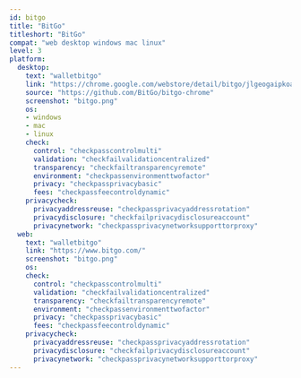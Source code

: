 ```yaml
---
id: bitgo
title: "BitGo"
titleshort: "BitGo"
compat: "web desktop windows mac linux"
level: 3
platform:
  desktop:
    text: "walletbitgo"
    link: "https://chrome.google.com/webstore/detail/bitgo/jlgeogaipkoajobchncghcojanffjfhl"
    source: "https://github.com/BitGo/bitgo-chrome"
    screenshot: "bitgo.png"
    os:
    - windows
    - mac
    - linux
    check:
      control: "checkpasscontrolmulti"
      validation: "checkfailvalidationcentralized"
      transparency: "checkfailtransparencyremote"
      environment: "checkpassenvironmenttwofactor"
      privacy: "checkpassprivacybasic"
      fees: "checkpassfeecontroldynamic"
    privacycheck:
      privacyaddressreuse: "checkpassprivacyaddressrotation"
      privacydisclosure: "checkfailprivacydisclosureaccount"
      privacynetwork: "checkpassprivacynetworksupporttorproxy"
  web:
    text: "walletbitgo"
    link: "https://www.bitgo.com/"
    screenshot: "bitgo.png"
    os:
    check:
      control: "checkpasscontrolmulti"
      validation: "checkfailvalidationcentralized"
      transparency: "checkfailtransparencyremote"
      environment: "checkpassenvironmenttwofactor"
      privacy: "checkpassprivacybasic"
      fees: "checkpassfeecontroldynamic"
    privacycheck:
      privacyaddressreuse: "checkpassprivacyaddressrotation"
      privacydisclosure: "checkfailprivacydisclosureaccount"
      privacynetwork: "checkpassprivacynetworksupporttorproxy"
---
```


